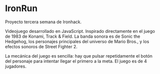 # IronRun

Proyecto tercera semana de Ironhack.

Videojuego desarrollado en JavaScript. Inspirado directamente en el juego de 1983 de Konami, Track & Field. La banda sonora es de Sonic the Hedgehog, los personajes principales del universo de Mario Bros., y los efectos sonoros de Street Fighter 2.

La mecánica del juego es sencilla: hay que pulsar repetidamente el botón del personaje para intentar llegar el primero a la meta. El juego es de 4 jugadores.







    
 
 
